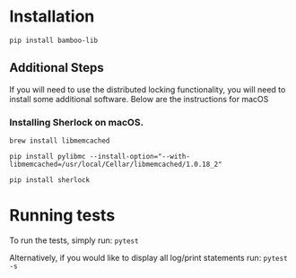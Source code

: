 # Installation

`pip install bamboo-lib`

## Additional Steps

If you will need to use the distributed locking functionality, you will need to install
some additional software. Below are the instructions for macOS

### Installing Sherlock on macOS.

```brew install libmemcached```

```pip install pylibmc --install-option="--with-libmemcached=/usr/local/Cellar/libmemcached/1.0.18_2"```

```pip install sherlock```

# Running tests

To run the tests, simply run:
`pytest`

Alternatively, if you would like to display all log/print statements run:
`pytest -s`
